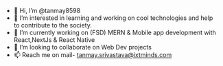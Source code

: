 - 👋 Hi, I’m @tanmay8598
- 👀 I’m interested in learning and working on cool technologies and help to contribute to the society.
- 🌱 I’m currently  working on (FSD) MERN & Mobile app development with React,NextJs & React Native
- 💞️ I’m looking to collaborate on Web Dev projects
- 📫 Reach me on mail- tanmay.srivastava@ixtminds.com

<!---
tanmay8598/tanmay8598 is a ✨ special ✨ repository because its `README.md` (this file) appears on your GitHub profile.
You can click the Preview link to take a look at your changes.
--->
